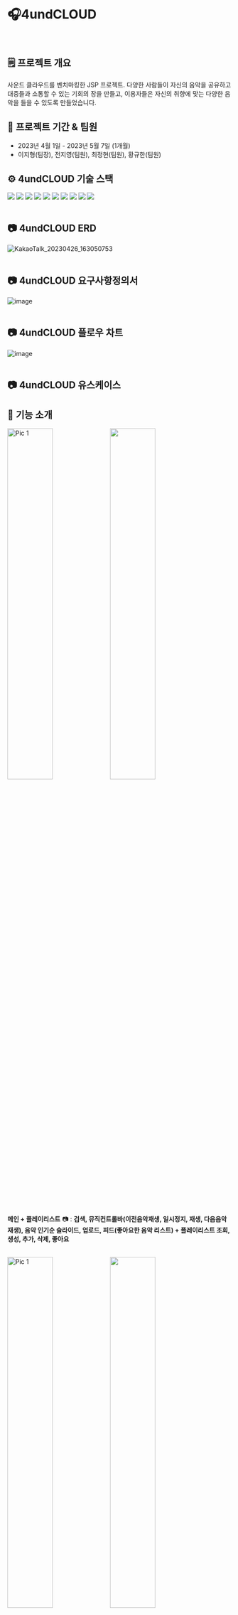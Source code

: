 # 🎧4undCLOUD
<br>
<h2>🗒️ 프로젝트 개요</h2>

사운드 클라우드를 벤치마킹한 JSP 프로젝트.
다양한 사람들이 자신의 음악을 공유하고 대중들과 소통할 수 있는 기회의 장을 만들고, 이용자들은 자신의 취향에 맞는 다양한 음악을 들을 수 있도록 만들었습니다.

## 🚩 프로젝트 기간 & 팀원

- 2023년 4월 1일 - 2023년 5월 7일 (1개월)
- 이지형(팀장), 전지영(팀원), 최정현(팀원), 황규한(팀원)

## ⚙️ 4undCLOUD 기술 스택
<img src="https://img.shields.io/badge/java-007396?style=for-the-badge&logo=java&logoColor=white"> <img src="https://img.shields.io/badge/html5-E34F26?style=for-the-badge&logo=html5&logoColor=white"> <img src="https://img.shields.io/badge/css-1572B6?style=for-the-badge&logo=css3&logoColor=white"> <img src="https://img.shields.io/badge/javascript-F7DF1E?style=for-the-badge&logo=javascript&logoColor=black"> <img src="https://img.shields.io/badge/jquery-0769AD?style=for-the-badge&logo=jquery&logoColor=white"> <img src="https://img.shields.io/badge/mysql-4479A1?style=for-the-badge&logo=mysql&logoColor=white"> <img src="https://img.shields.io/badge/bootstrap-7952B3?style=for-the-badge&logo=bootstrap&logoColor=white"> <img src="https://img.shields.io/badge/apache tomcat-F8DC75?style=for-the-badge&logo=apachetomcat&logoColor=white"> <img src="https://img.shields.io/badge/github-181717?style=for-the-badge&logo=github&logoColor=white"> <img src="https://img.shields.io/badge/git-F05032?style=for-the-badge&logo=git&logoColor=white">
<br>
<br>

## 📷 4undCLOUD ERD 
![KakaoTalk_20230426_163050753](https://github.com/eownrrnf/semi_project/assets/128450345/c550c1ad-c0cc-41ec-b8ad-f738efe4cb35)
<br>
<br>


## 📷 4undCLOUD 요구사항정의서
![image](https://github.com/eownrrnf/semi_project/assets/128450345/3c0ac99a-cafc-486e-ac89-811377cd474f)
<br>
<br>

## 📷 4undCLOUD 플로우 차트
![image](https://github.com/eownrrnf/semi_project/assets/128450345/9b95f48b-1bcf-48d3-b9be-67b7eb2badf7)
<br>
<br>

## 📷 4undCLOUD 유스케이스


## 🎵 기능 소개

<img src="https://github.com/eownrrnf/semi_project/assets/128450345/3c4d9d53-eb80-41ac-8493-df7c0d45a998" width="45%" alt="Pic 1"> <img src="https://github.com/eownrrnf/semi_project/assets/128450345/5c82a231-564b-4251-9e39-4818231dc5e9" width="45%">
  
**메인 + 플레이리스트** 📷 : **검색, 뮤직컨트롤바(이전음악재생, 일시정지, 재생, 다음음악재생), 음악 인기순 슬라이드, 업로드, 피드(좋아요한 음악 리스트) + 플레이리스트 조회, 생성, 추가, 삭제, 좋아요**
<br>
<br>

<img src="https://github.com/eownrrnf/semi_project/assets/128450345/a6b51482-fd0a-4ad5-be66-cd50115bc8c5" width="45%" alt="Pic 1"> <img src="https://github.com/eownrrnf/semi_project/assets/128450345/3e96fff0-8c34-4624-84fd-ae6c1d5348a6" width="45%">
  
**유저 프로필 + 팔로잉&팔로우 조회** 📷 : **유저 팔로우, 유저 게시물 조회 + 팔로잉, 팔로워 조회**
<br>
<br>

<img src="https://github.com/eownrrnf/semi_project/assets/128450345/d0c321ca-4dfb-4b70-8b28-2d0781334863" width="45%" alt="Pic 1"> <img src="https://github.com/eownrrnf/semi_project/assets/128450345/a6bcc19f-61b8-426b-951c-f6bb66c6dcdb" width="45%">
  
**음악 상세 내역** 📷 : **음악 게시물 수정, 삭제 & 댓글 작성, 수정, 삭제**
<br>
<br>

<img src="https://github.com/eownrrnf/semi_project/assets/128450345/e9b94a8c-8ded-4adc-9f2c-66b0a188787e" width="45%"><span>
  
**로그인 & 아이디,비밀번호 찾기** 📷
<br>
<br>

## 💡 Reference
- Library & API
    1. [https://developers.kakao.com/docs/latest/ko/kakaologin/common](https://developers.kakao.com/docs/latest/ko/kakaologin/common)
    2. https://cloud.google.com/apis?hl=ko
